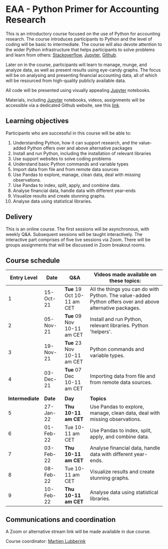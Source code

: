 # EAA - Python Primer for Accounting Research

This is an introductory course focused on the use of Python for accounting research. The course introduces participants to Python and the level of coding will be basic to intermediate. The course will also devote attention to the wider Python infrastructure that helps participants to solve problems and learn from others:  [Stackoverflow](https://stackoverflow.com/), [Jupyter](https://jupyter.org/), [Github](https://github.com/). 

Later on in the course, participants will learn to manage, munge, and analyze data, as well as present results using eye-candy graphs. The focus will be on analysing and presenting financial accounting data, all of which will be resourced from high-quality publicly available data. 

All code will be presented using visually appealing [Jupyter](https://jupyter.org/) notebooks. 

Materials, including [Jupyter](https://jupyter.org/) notebooks, videos, assignments will be accessible via a dedicated Github  website, see this [link](https://github.com/blucap/EEA_Python_Primer).

## Learning objectives

Participants who are successful in this course will be able to: 

1. Understanding Python, how it can support research, and the value-added Python offers over and above alternative packages
2. Install and run Python, including the installation of relevant libraries
3. Use support websites to solve coding problems
4. Understand basic Python commands and variable types
5. Import data from file and from remote data sources
6. Use Pandas to explore, manage, clean data, deal with missing observations.
7. Use Pandas to index, split, apply, and combine data.
8. Analyse financial data, handle data with different year-ends
9. Visualize results and create stunning graphs.
10. Analyse data using statistical libraries.

## Delivery

This is an online course.  The first sessions will be asynchronous, with weekly Q&A. Subsequent sessions will be taught interactively. The interactive part comprises of five live sessions via Zoom. There will be groups assignments that will be discussed in Zoom breakout rooms. 

## Course schedule

| **Entry Level** | **Date** | Q&A | Videos made available on these topics:                       |
| ---------------- | -------------- | ------------------- | ------------------------------------------------------------ |
| 1               | 15-Oct-21     | **Tue** 19 Oct 10-11 am CET | All the things you can do with Python. The value-added Python offers over and above alternative packages. |
| 2               | 05-Nov-21      | **Tue** 09 Nov 10-11 am CET           | Install and run Python, relevant libraries. Python 'helpers'. |
| 3               | 19-Nov-21      |   **Tue** 23 Nov 10-11 am CET         | Python commands and variable types.                     |
| 4               | 03-Dec-21    |   **Tue** 07 Dec 10-11 am CET       | Importing data from  file and from remote data sources.      |
|                  |                |                     |                                                              |
| **Intermediate** | **Date** | **Day**             | **Topics**                                                   |
| 5               | 27-Jan-22      | **Thu 10-11 am CET** | Use Pandas to explore, manage,  clean data, deal with missing observations. |
| 6               | 01-Feb-22      | Tue 10-11 am CET    | Use Pandas to  index, split, apply, and combine data.        |
| 7               | 03-Feb-22      | **Thu 10-11 am CET** | Analyse financial data, handle data with different year-ends. |
| 8               | 08-Feb-22      | Tue 10-11 am CET    | Visualize results and create stunning graphs.               |
| 9              | 10-Feb-22      | **Thu 10-11 am CET** | Analyse data using statistical libraries.                   |



## Communications and coordination

A Zoom or alternative stream link will be made available in due course.

Course coordinator: [Martien Lubberink](https://people.wgtn.ac.nz/martien.lubberink)
